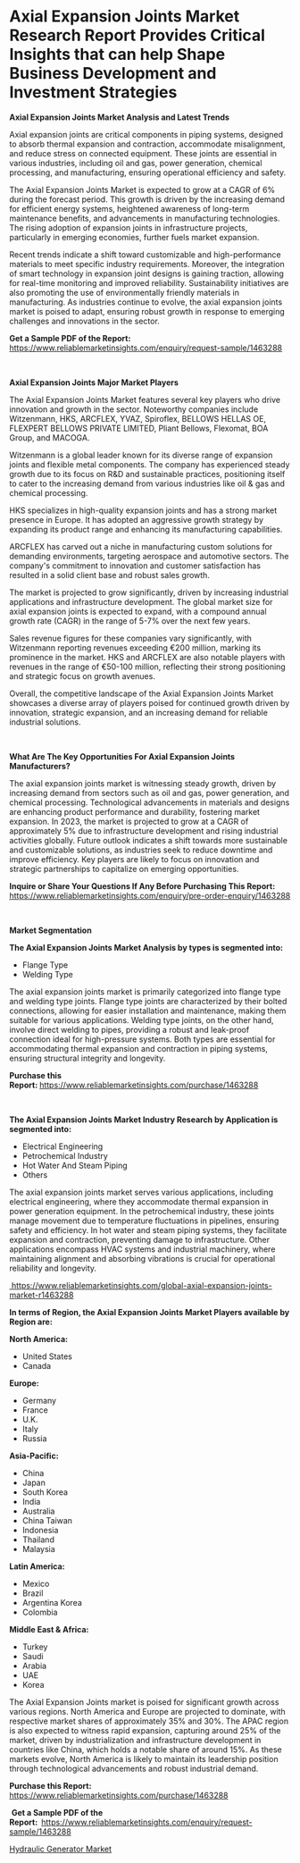 <p><h1>Axial Expansion Joints Market Research Report Provides Critical Insights that can help Shape Business Development and Investment Strategies</h1></p><p><strong>Axial Expansion Joints Market Analysis and Latest Trends</strong></p>
<p><p>Axial expansion joints are critical components in piping systems, designed to absorb thermal expansion and contraction, accommodate misalignment, and reduce stress on connected equipment. These joints are essential in various industries, including oil and gas, power generation, chemical processing, and manufacturing, ensuring operational efficiency and safety.</p><p>The Axial Expansion Joints Market is expected to grow at a CAGR of 6% during the forecast period. This growth is driven by the increasing demand for efficient energy systems, heightened awareness of long-term maintenance benefits, and advancements in manufacturing technologies. The rising adoption of expansion joints in infrastructure projects, particularly in emerging economies, further fuels market expansion.</p><p>Recent trends indicate a shift toward customizable and high-performance materials to meet specific industry requirements. Moreover, the integration of smart technology in expansion joint designs is gaining traction, allowing for real-time monitoring and improved reliability. Sustainability initiatives are also promoting the use of environmentally friendly materials in manufacturing. As industries continue to evolve, the axial expansion joints market is poised to adapt, ensuring robust growth in response to emerging challenges and innovations in the sector.</p></p>
<p><strong>Get a Sample PDF of the Report:&nbsp;</strong> <a href="https://www.reliablemarketinsights.com/enquiry/request-sample/1463288?utm_campaign=2456&utm_medium=2&utm_source=Github&utm_content=ia&utm_term=18022025&utm_id=axial-expansion-joints">https://www.reliablemarketinsights.com/enquiry/request-sample/1463288</a></p>
<p>&nbsp;</p>
<p><strong>Axial Expansion Joints Major Market Players</strong></p>
<p><p>The Axial Expansion Joints Market features several key players who drive innovation and growth in the sector. Noteworthy companies include Witzenmann, HKS, ARCFLEX, YVAZ, Spiroflex, BELLOWS HELLAS OE, FLEXPERT BELLOWS PRIVATE LIMITED, Pliant Bellows, Flexomat, BOA Group, and MACOGA.</p><p>Witzenmann is a global leader known for its diverse range of expansion joints and flexible metal components. The company has experienced steady growth due to its focus on R&D and sustainable practices, positioning itself to cater to the increasing demand from various industries like oil & gas and chemical processing.</p><p>HKS specializes in high-quality expansion joints and has a strong market presence in Europe. It has adopted an aggressive growth strategy by expanding its product range and enhancing its manufacturing capabilities.</p><p>ARCFLEX has carved out a niche in manufacturing custom solutions for demanding environments, targeting aerospace and automotive sectors. The company's commitment to innovation and customer satisfaction has resulted in a solid client base and robust sales growth.</p><p>The market is projected to grow significantly, driven by increasing industrial applications and infrastructure development. The global market size for axial expansion joints is expected to expand, with a compound annual growth rate (CAGR) in the range of 5-7% over the next few years.</p><p>Sales revenue figures for these companies vary significantly, with Witzenmann reporting revenues exceeding €200 million, marking its prominence in the market. HKS and ARCFLEX are also notable players with revenues in the range of €50-100 million, reflecting their strong positioning and strategic focus on growth avenues.</p><p>Overall, the competitive landscape of the Axial Expansion Joints Market showcases a diverse array of players poised for continued growth driven by innovation, strategic expansion, and an increasing demand for reliable industrial solutions.</p></p>
<p>&nbsp;</p>
<p><strong>What Are The Key Opportunities For Axial Expansion Joints Manufacturers?</strong></p>
<p><p>The axial expansion joints market is witnessing steady growth, driven by increasing demand from sectors such as oil and gas, power generation, and chemical processing. Technological advancements in materials and designs are enhancing product performance and durability, fostering market expansion. In 2023, the market is projected to grow at a CAGR of approximately 5% due to infrastructure development and rising industrial activities globally. Future outlook indicates a shift towards more sustainable and customizable solutions, as industries seek to reduce downtime and improve efficiency. Key players are likely to focus on innovation and strategic partnerships to capitalize on emerging opportunities.</p></p>
<p><strong>Inquire or Share Your Questions If Any Before Purchasing This Report:</strong> <a href="https://www.reliablemarketinsights.com/enquiry/pre-order-enquiry/1463288?utm_campaign=2456&utm_medium=2&utm_source=Github&utm_content=ia&utm_term=18022025&utm_id=axial-expansion-joints">https://www.reliablemarketinsights.com/enquiry/pre-order-enquiry/1463288</a></p>
<p>&nbsp;</p>
<p><strong>Market Segmentation</strong></p>
<p><strong>The Axial Expansion Joints Market Analysis by types is segmented into:</strong></p>
<p><ul><li>Flange Type</li><li>Welding Type</li></ul></p>
<p><p>The axial expansion joints market is primarily categorized into flange type and welding type joints. Flange type joints are characterized by their bolted connections, allowing for easier installation and maintenance, making them suitable for various applications. Welding type joints, on the other hand, involve direct welding to pipes, providing a robust and leak-proof connection ideal for high-pressure systems. Both types are essential for accommodating thermal expansion and contraction in piping systems, ensuring structural integrity and longevity.</p></p>
<p><strong>Purchase this Report:&nbsp;</strong><a href="https://www.reliablemarketinsights.com/purchase/1463288?utm_campaign=2456&utm_medium=2&utm_source=Github&utm_content=ia&utm_term=18022025&utm_id=axial-expansion-joints">https://www.reliablemarketinsights.com/purchase/1463288</a></p>
<p>&nbsp;</p>
<p><strong>The Axial Expansion Joints Market Industry Research by Application is segmented into:</strong></p>
<p><ul><li>Electrical Engineering</li><li>Petrochemical Industry</li><li>Hot Water And Steam Piping</li><li>Others</li></ul></p>
<p><p>The axial expansion joints market serves various applications, including electrical engineering, where they accommodate thermal expansion in power generation equipment. In the petrochemical industry, these joints manage movement due to temperature fluctuations in pipelines, ensuring safety and efficiency. In hot water and steam piping systems, they facilitate expansion and contraction, preventing damage to infrastructure. Other applications encompass HVAC systems and industrial machinery, where maintaining alignment and absorbing vibrations is crucial for operational reliability and longevity.</p></p>
<p><a href="https://www.reliablemarketinsights.com/global-axial-expansion-joints-market-r1463288?utm_campaign=2456&utm_medium=2&utm_source=Github&utm_content=ia&utm_term=18022025&utm_id=axial-expansion-joints">&nbsp;https://www.reliablemarketinsights.com/global-axial-expansion-joints-market-r1463288</a></p>
<p><strong>In terms of Region, the Axial Expansion Joints Market Players available by Region are:</strong></p>
<p>
    <p> <strong> North America: </strong>
        <ul>
            <li>United States</li>
            <li>Canada</li>
        </ul>
        </p> 
    <p> <strong> Europe: </strong>
        <ul>
            <li>Germany</li>
            <li>France</li>
            <li>U.K.</li>
            <li>Italy</li>
            <li>Russia</li>
        </ul>
        </p> 
    <p> <strong> Asia-Pacific: </strong>
        <ul>
            <li>China</li>
            <li>Japan</li>
            <li>South Korea</li>
            <li>India</li>
            <li>Australia</li>
            <li>China Taiwan</li>
            <li>Indonesia</li>
            <li>Thailand</li>
            <li>Malaysia</li>
        </ul>
        </p> 
    <p> <strong> Latin America: </strong>
        <ul>
            <li>Mexico</li>
            <li>Brazil</li>
            <li>Argentina Korea</li>
            <li>Colombia</li>
        </ul>
        </p> 
    <p> <strong> Middle East & Africa: </strong>
        <ul>
            <li>Turkey</li>
            <li>Saudi</li>
            <li>Arabia</li>
            <li>UAE</li>
            <li>Korea</li>
        </ul>
    </p>
    </p>
<p><p>The Axial Expansion Joints market is poised for significant growth across various regions. North America and Europe are projected to dominate, with respective market shares of approximately 35% and 30%. The APAC region is also expected to witness rapid expansion, capturing around 25% of the market, driven by industrialization and infrastructure development in countries like China, which holds a notable share of around 15%. As these markets evolve, North America is likely to maintain its leadership position through technological advancements and robust industrial demand.</p></p>
<p><strong>Purchase this Report: </strong><a href="https://www.reliablemarketinsights.com/purchase/1463288?utm_campaign=2456&utm_medium=2&utm_source=Github&utm_content=ia&utm_term=18022025&utm_id=axial-expansion-joints">https://www.reliablemarketinsights.com/purchase/1463288</a></p>
<p>&nbsp;<strong>Get a Sample PDF of the Report:&nbsp;&nbsp;</strong><a href="https://www.reliablemarketinsights.com/enquiry/request-sample/1463288?utm_campaign=2456&utm_medium=2&utm_source=Github&utm_content=ia&utm_term=18022025&utm_id=axial-expansion-joints">https://www.reliablemarketinsights.com/enquiry/request-sample/1463288</a></p>
<p><strong></strong></p>
<p><p><a href="https://github.com/lizamflotow/Market-Research-Report-List-1/blob/main/hydraulic-generator-market.md?utm_campaign=2456&utm_medium=2&utm_source=Github&utm_content=ia&utm_term=18022025&utm_id=axial-expansion-joints">Hydraulic Generator Market</a></p></p>